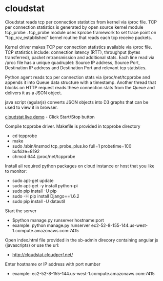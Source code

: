 # cloudstat 

Cloudstat reads tcp per connection statistics from kernel via /proc file.  TCP per connection statistics is generated by open source kernel module tcp_probe . tcp_probe module uses kprobe framework to set trace point on "tcp_rcv_established" kernel routine that reads each tcp receive packets. 

Kernel driver makes TCP per connection statistics available via /proc file. TCP statistics include: connection latency (RTT), throughput (bytes transferred), packet retransmission and additional stats. Each line read via /proc file has a unique quadruplet: Source IP address, Source Port, Destination IP address and Destination Port and relevant tcp statistics. 

Python agent reads tcp per connection stats via /proc/net/tcpprobe and appends it into Queue data structure with a timestamp. Another thread that blocks on HTTP request reads these connection stats from the Queue and delivers it as a JSON object. 

java script (agularjs) converts JSON objects into D3 graphs that can be used to view it in browser. 

[cloudstat live demo](http://cloudstat.cloudperf.net/index.html?key1=ec2-52-8-155-144.us-west-1.compute.amazonaws.com:7415) - Click Start/Stop button

Compile tcpprobe driver. Makefile is provided in tcpprobe directory
 - cd tcpprobe
 - make 
 - sudo /sbin/insmod tcp_probe_plus.ko full=1 probetime=100 bufsize=8192
 - chmod 644 /proc/net/tcpprobe

Install all required python packages on cloud instance or host that you like to monitor:

 - sudo apt-get update
 - sudo apt-get -y install python-pi
 - sudo pip install -U pip
 - sudo -H pip install Django==1.6.2
 - sudo pip install -U datautil

Start the server
 - $python manage.py runserver hostname:port
 - example: python manage.py runserver ec2-52-8-155-144.us-west-1.compute.amazonaws.com:7415

Open index.html file provided in the sb-admin direcory containing angular js (javascripts) or use the 
url:
 - http://cloudstat.cloudperf.net/

Enter hostname or IP address with port number

 - example: ec2-52-8-155-144.us-west-1.compute.amazonaws.com:7415



